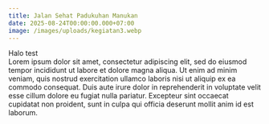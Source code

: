 ```yaml
---
title: Jalan Sehat Padukuhan Manukan
date: 2025-08-24T00:00:00.000+07:00
image: /images/uploads/kegiatan3.webp
---
```

Halo test \
Lorem ipsum dolor sit amet, consectetur adipiscing elit, sed do eiusmod tempor incididunt ut labore et dolore magna aliqua. Ut enim ad minim veniam, quis nostrud exercitation ullamco laboris nisi ut aliquip ex ea commodo consequat. Duis aute irure dolor in reprehenderit in voluptate velit esse cillum dolore eu fugiat nulla pariatur. Excepteur sint occaecat cupidatat non proident, sunt in culpa qui officia deserunt mollit anim id est laborum.

